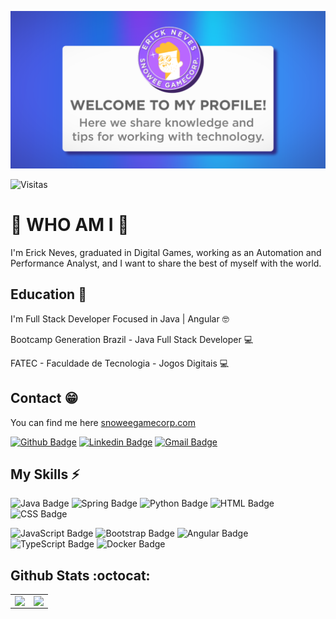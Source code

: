 ![banner](img/banner.png)

<img src="https://visitor-badge.glitch.me/badge?page_id=erick-neves.erick-neves" alt="Visitas">

### <h1>:wave: WHO AM I :wave:</h1>

I'm Erick Neves, graduated in Digital Games, working as an Automation and Performance Analyst, and I want to share the best of myself with the world.

## Education :book:

I'm Full Stack Developer Focused in Java | Angular 🤓

Bootcamp Generation Brazil - Java Full Stack Developer 💻

FATEC - Faculdade de Tecnologia - Jogos Digitais 💻

## Contact :grin:

You can find me here <a href="https://snoweegamecorp.com/">snoweegamecorp.com</a>

[![Github Badge](https://img.shields.io/badge/-Github-000?style=flat-square&logo=Github&logoColor=white&link=https://github.com/Erick-Neves)](https://github.com/Erick-Neves)
[![Linkedin Badge](https://img.shields.io/badge/-LinkedIn-blue?style=flat-square&logo=Linkedin&logoColor=white&link=https://www.linkedin.com/in/erick-neves-aba959151)](https://www.linkedin.com/in/erick-neves-aba959151)
[![Gmail Badge](https://img.shields.io/badge/-Gmail-c14438?style=flat-square&logo=Gmail&logoColor=white&link=mailto:erick.n.b.araujo@gmail.com)](mailto:erick.n.b.araujo@gmail.com)

## My Skills :zap:

![Java Badge](https://img.shields.io/badge/Java-%23ED8B00.svg?&style=plastic&logo=java&logoColor=white?logoWidth=40)
![Spring Badge](https://img.shields.io/badge/Spring%20-%236DB33F.svg?&style=plastic&logo=spring&logoColor=white)
![Python Badge](https://img.shields.io/badge/Python%20-14354C.svg?style=plastic&logo=python&logoColor=white)
![HTML Badge](https://img.shields.io/badge/HTML5%20-%23E34F26.svg?&style=plastic&logo=html5&logoColor=white)
![CSS Badge](https://img.shields.io/badge/CSS3%20-%231572B6.svg?&style=plastic&logo=css3&logoColor=white)

![JavaScript Badge](https://img.shields.io/badge/JavaScript-yellow.svg?&style=plastic&logo=javascript&logoColor=white)
![Bootstrap Badge](https://img.shields.io/badge/Bootstrap%20-%23563D7C.svg?&style=plastic&logo=bootstrap&logoColor=white)
![Angular Badge](https://img.shields.io/badge/Angular%20-%23DD0031.svg?&style=plastic&logo=angular&logoColor=white?color=blue)
![TypeScript Badge](https://img.shields.io/badge/TypeScript%20-%23007ACC.svg?&style=plastic&logo=typescript&logoColor=white)
![Docker Badge](https://img.shields.io/badge/Docker-0FAAFF.svg?&style=plastic&logo=docker&logoColor=white)

## Github Stats :octocat:
<center>
<table>
  <tr>
    <td><img align="left" padding-right="10px" src=https://github-readme-stats.vercel.app/api?username=erick-neves&show_icons=true&theme=dracula></td>
    <td><img align="left" padding-right="10px" src=https://github-readme-stats.vercel.app/api/top-langs/?username=erick-neves&show_icons=true&theme=dracula&layout=compact></td>
  </tr>  
</table>
</center>
